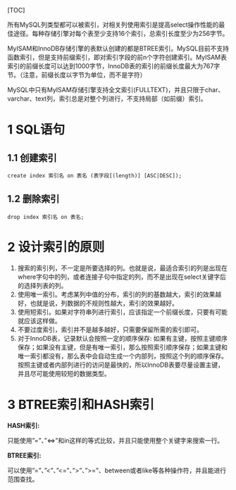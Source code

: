 [TOC]

所有MySQL列类型都可以被索引，对相关列使用索引是提高select操作性能的最佳途径。每种存储引擎对每个表至少支持16个索引，总索引长度至少为256字节。

MyISAM和InnoDB存储引擎的表默认创建的都是BTREE索引。MySQL目前不支持函数索引，但是支持前缀索引，即对索引字段的前n个字符创建索引。MyISAM表索引的前缀长度可以达到1000字节，InnoDB表的索引的前缀长度最大为767字节。（注意，前缀长度以字节为单位，而不是字符）

MySQL中只有MyISAM存储引擎支持全文索引(FULLTEXT)，并且只限于char、varchar、text列，索引总是对整个列进行，不支持局部（如前缀）索引。



# 1 SQL语句

## 1.1 创建索引

```
create index 索引名 on 表名 (表字段[(length)] [ASC|DESC]);
```



## 1.2 删除索引

```
drop index 索引名 on 表名;
```



# 2 设计索引的原则

1. 搜索的索引列，不一定是所要选择的列。也就是说，最适合索引的列是出现在where字句中的列，或者连接子句中指定的列，而不是出现在select关键字后的选择列表的列。
2. 使用唯一索引。考虑某列中值的分布，索引的列的基数越大，索引的效果越好，也就是说，列数据的不规则性越大，索引的效果越好。
3. 使用短索引。如果对字符串列进行索引，应该指定一个前缀长度，只要有可能就应该这样做。
4. 不要过度索引，索引并不是越多越好，只需要保留所需的索引即可。
5. 对于InnoDB表，记录默认会按照一定的顺序保存: 如果有主键，按照主键顺序保存；如果没有主键，但是有唯一索引，那么按照索引顺序保存；如果主键和唯一索引都没有，那么表中会自动生成一个内部列，按照这个列的顺序保存。按照主键或者内部列进行的访问是最快的，所以InnoDB表要尽量设置主键，并且尽可能使用较短的数据类型。



# 3 BTREE索引和HASH索引

**HASH索引:**

只能使用”=”、”<=>”和in这样的等式比较，并且只能使用整个关键字来搜索一行。



**BTREE索引:**

可以使用”=”、”<”、”<=”、”>”、”>=”、between或者like等各种操作符，并且能进行范围查找。